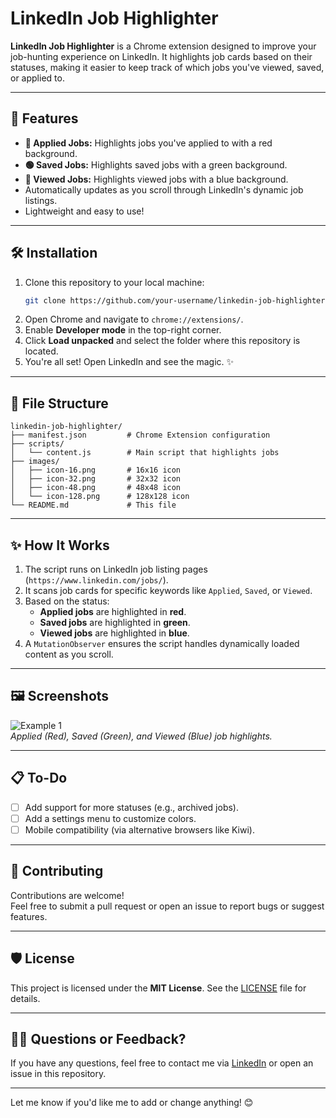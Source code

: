 # LinkedIn Job Highlighter

**LinkedIn Job Highlighter** is a Chrome extension designed to improve your job-hunting experience on LinkedIn. It highlights job cards based on their statuses, making it easier to keep track of which jobs you've viewed, saved, or applied to.

---

## 🚀 Features
- **🔴 Applied Jobs:** Highlights jobs you've applied to with a red background.
- **🟢 Saved Jobs:** Highlights saved jobs with a green background.
- **🔵 Viewed Jobs:** Highlights viewed jobs with a blue background.
- Automatically updates as you scroll through LinkedIn's dynamic job listings.
- Lightweight and easy to use!

---

## 🛠️ Installation

1. Clone this repository to your local machine:
   ```bash
   git clone https://github.com/your-username/linkedin-job-highlighter.git
   ```
2. Open Chrome and navigate to `chrome://extensions/`.
3. Enable **Developer mode** in the top-right corner.
4. Click **Load unpacked** and select the folder where this repository is located.
5. You're all set! Open LinkedIn and see the magic. ✨

---

## 📂 File Structure

```
linkedin-job-highlighter/
├── manifest.json         # Chrome Extension configuration
├── scripts/
│   └── content.js        # Main script that highlights jobs
├── images/
│   ├── icon-16.png       # 16x16 icon
│   ├── icon-32.png       # 32x32 icon
│   ├── icon-48.png       # 48x48 icon
│   └── icon-128.png      # 128x128 icon
└── README.md             # This file
```

---

## ✨ How It Works

1. The script runs on LinkedIn job listing pages (`https://www.linkedin.com/jobs/`).
2. It scans job cards for specific keywords like `Applied`, `Saved`, or `Viewed`.
3. Based on the status:
   - **Applied jobs** are highlighted in **red**.
   - **Saved jobs** are highlighted in **green**.
   - **Viewed jobs** are highlighted in **blue**.
4. A `MutationObserver` ensures the script handles dynamically loaded content as you scroll.

---

## 🖼️ Screenshots

![Example 1](https://via.placeholder.com/600x400)  
*Applied (Red), Saved (Green), and Viewed (Blue) job highlights.*

---

## 📋 To-Do

- [ ] Add support for more statuses (e.g., archived jobs).
- [ ] Add a settings menu to customize colors.
- [ ] Mobile compatibility (via alternative browsers like Kiwi).

---

## 🤝 Contributing

Contributions are welcome!  
Feel free to submit a pull request or open an issue to report bugs or suggest features.

---

## 🛡️ License

This project is licensed under the **MIT License**. See the [LICENSE](LICENSE) file for details.

---

## 🙋‍♂️ Questions or Feedback?

If you have any questions, feel free to contact me via [LinkedIn](https://www.linkedin.com/in/your-profile/) or open an issue in this repository.

---

Let me know if you'd like me to add or change anything! 😊
